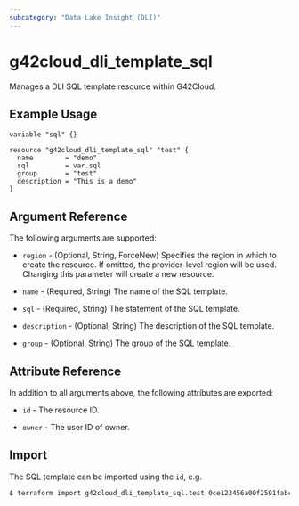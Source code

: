 ```yaml
---
subcategory: "Data Lake Insight (DLI)"
---
```


# g42cloud_dli_template_sql

Manages a DLI SQL template resource within G42Cloud.

## Example Usage

```hcl
variable "sql" {}

resource "g42cloud_dli_template_sql" "test" {
  name        = "demo"
  sql         = var.sql
  group       = "test"
  description = "This is a demo"
}
```

## Argument Reference

The following arguments are supported:

* `region` - (Optional, String, ForceNew) Specifies the region in which to create the resource.
  If omitted, the provider-level region will be used. Changing this parameter will create a new resource.

* `name` - (Required, String) The name of the SQL template.

* `sql` - (Required, String) The statement of the SQL template.

* `description` - (Optional, String) The description of the SQL template.

* `group` - (Optional, String) The group of the SQL template.

## Attribute Reference

In addition to all arguments above, the following attributes are exported:

* `id` - The resource ID.

* `owner` - The user ID of owner.

## Import

The SQL template can be imported using the `id`, e.g.

```bash
$ terraform import g42cloud_dli_template_sql.test 0ce123456a00f2591fabc00385ff1234
```
